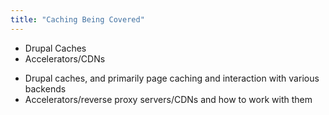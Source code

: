 ```yaml
---
title: "Caching Being Covered"
---
```


* Drupal Caches
* Accelerators/CDNs

<div class="presenter-note">
  <ul>
    <li>Drupal caches, and primarily page caching and interaction with various backends</li>
    <li>Accelerators/reverse proxy servers/CDNs and how to work with them</li>
  </ul>
</div>
